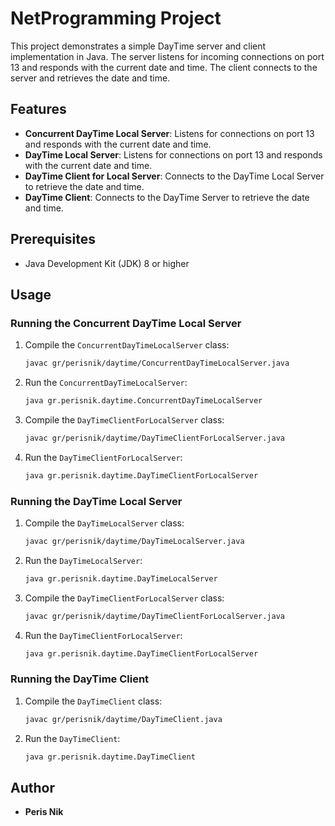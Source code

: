 # NetProgramming Project

This project demonstrates a simple DayTime server and client implementation in Java. The server listens for incoming connections on port 13 and responds with the current date and time. The client connects to the server and retrieves the date and time.

## Features

- **Concurrent DayTime Local Server**: Listens for connections on port 13 and responds with the current date and time.
- **DayTime Local Server**: Listens for connections on port 13 and responds with the current date and time.
- **DayTime Client for Local Server**: Connects to the DayTime Local Server to retrieve the date and time.
- **DayTime Client**: Connects to the DayTime Server to retrieve the date and time.

## Prerequisites

- Java Development Kit (JDK) 8 or higher

## Usage

### Running the Concurrent DayTime Local Server

1. Compile the `ConcurrentDayTimeLocalServer` class:

    ```sh
    javac gr/perisnik/daytime/ConcurrentDayTimeLocalServer.java
    ```

2. Run the `ConcurrentDayTimeLocalServer`:

    ```sh
    java gr.perisnik.daytime.ConcurrentDayTimeLocalServer
    ```

3. Compile the `DayTimeClientForLocalServer` class:

    ```sh
    javac gr/perisnik/daytime/DayTimeClientForLocalServer.java
    ```

2. Run the `DayTimeClientForLocalServer`:

    ```sh
    java gr.perisnik.daytime.DayTimeClientForLocalServer
    ```

### Running the DayTime Local Server

1. Compile the `DayTimeLocalServer` class:

    ```sh
    javac gr/perisnik/daytime/DayTimeLocalServer.java
    ```

2. Run the `DayTimeLocalServer`:

    ```sh
    java gr.perisnik.daytime.DayTimeLocalServer
    ```

3. Compile the `DayTimeClientForLocalServer` class:

    ```sh
    javac gr/perisnik/daytime/DayTimeClientForLocalServer.java
    ```

2. Run the `DayTimeClientForLocalServer`:

    ```sh
    java gr.perisnik.daytime.DayTimeClientForLocalServer
    ```

### Running the DayTime Client

1. Compile the `DayTimeClient` class:

    ```sh
    javac gr/perisnik/daytime/DayTimeClient.java
    ```

2. Run the `DayTimeClient`:

    ```sh
    java gr.perisnik.daytime.DayTimeClient
    ```

## Author

- **Peris Nik**
